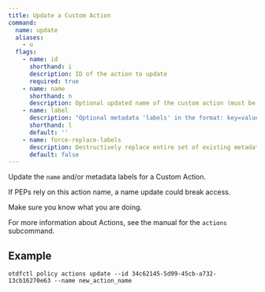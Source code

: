 ```yaml
---
title: Update a Custom Action
command:
  name: update
  aliases:
    - u
  flags:
    - name: id
      shorthand: i
      description: ID of the action to update
      required: true
    - name: name
      shorthand: n
      description: Optional updated name of the custom action (must be unique within Policy)
    - name: label
      description: "Optional metadata 'labels' in the format: key=value"
      shorthand: l
      default: ''
    - name: force-replace-labels
      description: Destructively replace entire set of existing metadata 'labels' with any provided to this command
      default: false
---
```


Update the `name` and/or metadata labels for a Custom Action.

If PEPs rely on this action name, a name update could break access.

Make sure you know what you are doing.

For more information about Actions, see the manual for the `actions` subcommand.

## Example 

```shell
otdfctl policy actions update --id 34c62145-5d99-45cb-a732-13cb16270e63 --name new_action_name
```
